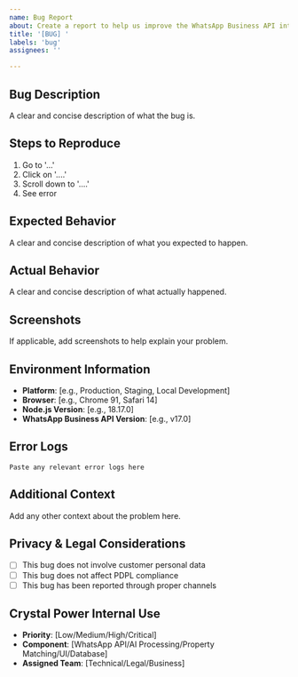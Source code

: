 ```yaml
---
name: Bug Report
about: Create a report to help us improve the WhatsApp Business API integration
title: '[BUG] '
labels: 'bug'
assignees: ''

---
```


## Bug Description
A clear and concise description of what the bug is.

## Steps to Reproduce
1. Go to '...'
2. Click on '....'
3. Scroll down to '....'
4. See error

## Expected Behavior
A clear and concise description of what you expected to happen.

## Actual Behavior
A clear and concise description of what actually happened.

## Screenshots
If applicable, add screenshots to help explain your problem.

## Environment Information
- **Platform**: [e.g., Production, Staging, Local Development]
- **Browser**: [e.g., Chrome 91, Safari 14]
- **Node.js Version**: [e.g., 18.17.0]
- **WhatsApp Business API Version**: [e.g., v17.0]

## Error Logs
```
Paste any relevant error logs here
```

## Additional Context
Add any other context about the problem here.

## Privacy & Legal Considerations
- [ ] This bug does not involve customer personal data
- [ ] This bug does not affect PDPL compliance
- [ ] This bug has been reported through proper channels

## Crystal Power Internal Use
- **Priority**: [Low/Medium/High/Critical]
- **Component**: [WhatsApp API/AI Processing/Property Matching/UI/Database]
- **Assigned Team**: [Technical/Legal/Business]
